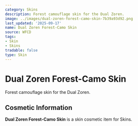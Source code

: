 ```yaml
---
category: Skins
description: Forest camouflage skin for the Dual Zoren.
image: ../images/dual-zoren-forest-camo-skin-7b39a93d92.png
last_updated: '2025-09-17'
name: Dual Zoren Forest-Camo Skin
source: WFCD
tags:
- Skin
- Skins
tradable: false
type: Skin
---
```


# Dual Zoren Forest-Camo Skin

Forest camouflage skin for the Dual Zoren.

## Cosmetic Information

**Dual Zoren Forest-Camo Skin** is a skin cosmetic item for Skins.

